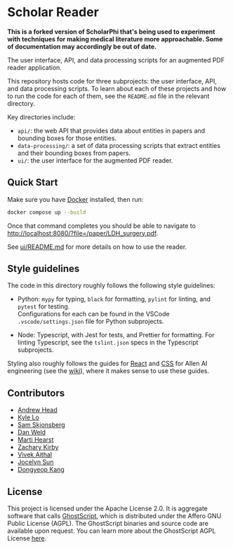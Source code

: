 # Scholar Reader

**This is a forked version of ScholarPhi that's being used to experiment
  with techniques for making medical literature more approachable. Some of
  documentation may accordingly be out of date.**

The user interface, API, and data processing scripts for an 
augmented PDF reader application.

This repository hosts code for three subprojects: the user 
interface, API, and data processing scripts.  To learn about 
each of these projects and how to run the code for each of 
them, see the `README.md` file in the relevant directory.

Key directories include:

* `api/`: the web API that provides data about entities in 
papers and bounding boxes for those entities.
* `data-processing/`: a set of data processing scripts that 
extract entities and their bounding boxes from papers.
* `ui/`: the user interface for the augmented PDF reader.

## Quick Start

Make sure you have [Docker](https://docker.com) installed, then run:

```bash
docker compose up --build
```

Once that command completes you should be able to navigate to 
[http://localhost:8080/?file=/paper/LDH_surgery.pdf](http://localhost:8080/?file=/paper/LDH_surgery.pdf).

See [ui/README.md](ui/README.md) for more details on how to use the reader.

## Style guidelines

The code in this directory roughly follows the following 
style guidelines:

* Python: `mypy` for typing, `black` for formatting, 
`pylint` for linting, and `pytest` for testing.  
Configurations for each can be found in the VSCode 
`.vscode/settings.json` file for Python subprojects.

* Node: Typescript, with Jest for tests, and Prettier for 
formatting. For linting Typescript, see the `tslint.json` 
specs in the Typescript subprojects.

Styling also roughly follows the guides for
[React](https://github.com/allenai/wiki/wiki/React-Style-Guide) 
and 
[CSS](https://github.com/allenai/wiki/wiki/CSS-Style-Guide) 
for Allen AI engineering (see the 
[wiki](https://github.com/allenai/wiki/wiki/Getting-Started)), 
where it makes sense to use these guides.

## Contributors

* [Andrew Head](mailto:andrew.head@berkeley.edu)
* [Kyle Lo](mailto:kylel@allenai.org)
* [Sam Skjonsberg](mailto:sams@allenai.org)
* [Dan Weld](mailto:danw@allenai.org)
* [Marti Hearst](mailto:hearst@berkeley.edu)
* [Zachary Kirby](mailto:zkirby@berkeley.edu)
* [Vivek Aithal](mailto:vivek_aithal@berkeley.edu)
* [Jocelyn Sun](mailto:jocelyn.z.sun@berkeley.edu)
* [Dongyeop Kang](mailto:dongyeopk@berkeley.edu)


## License

This project is licensed under the Apache License 2.0.  It
is aggregate software that calls
[GhostScript](https://ghostscript.com/), which is
distributed under the Affero GNU Public License (AGPL). The
GhostScript binaries and source code are available upon
request. You can learn more about the GhostScript AGPL
License [here](https://ghostscript.com/license).
